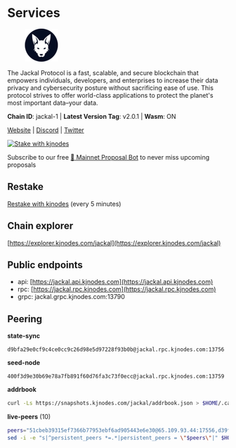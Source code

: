 # Services

<figure><img src="https://raw.githubusercontent.com/kj89/cosmos-images/main/logos/jackal.png" alt=""><figcaption></figcaption></figure>

The Jackal Protocol is a fast, scalable, and secure blockchain that empowers  individuals, developers, and enterprises to increase their data privacy and  cybersecurity posture without sacrificing ease of use. This protocol strives  to offer world-class applications to protect the planet's most important data–your data.

**Chain ID**: jackal-1 | **Latest Version Tag**: v2.0.1 | **Wasm**: ON

[Website](https://jackalprotocol.com) | [Discord](https://discord.com/invite/5GKym3p6rj) | [Twitter](https://twitter.com/Jackal_Protocol)

[![Stake with kjnodes](https://i.ibb.co/cr44Q8j/button-stake-with-kjnodes.png)](https://restake.app/jackal/jklvaloper1tr3wm3mdkz0tda6t7vavqnn7fe2g4un0f67xmt)

Subscribe to our free [🤖 Mainnet Proposal Bot](https://t.me/kjnodes_proposal_bot) to never miss upcoming proposals

## Restake

[Restake with kjnodes](https://restake.app/jackal/jklvaloper1tr3wm3mdkz0tda6t7vavqnn7fe2g4un0f67xmt) (every 5 minutes)
## Chain explorer
[https://explorer.kjnodes.com/jackal](https://explorer.kjnodes.com/jackal)

## Public endpoints

* api: [https://jackal.api.kjnodes.com](https://jackal.api.kjnodes.com)
* rpc: [https://jackal.rpc.kjnodes.com](https://jackal.rpc.kjnodes.com)
* grpc: jackal.grpc.kjnodes.com:13790

## Peering

**state-sync**

```text
d9bfa29e0cf9c4ce0cc9c26d98e5d97228f93b0b@jackal.rpc.kjnodes.com:13756
```

**seed-node**

```text
400f3d9e30b69e78a7fb891f60d76fa3c73f0ecc@jackal.rpc.kjnodes.com:13759
```

**addrbook**
```bash
curl -Ls https://snapshots.kjnodes.com/jackal/addrbook.json > $HOME/.canine/config/addrbook.json
```

**live-peers** (10)
```bash
peers="51cbeb39315ef7366b77953ebf6ad905443e6e30@65.109.93.44:17556,d39fecbc409541de13fa644d90066d4dabe08262@95.165.89.222:24475,d9bfa29e0cf9c4ce0cc9c26d98e5d97228f93b0b@65.109.88.38:13756,460cf6a14f3fa0f3882400fbdcb80033105cac79@178.154.241.46:26656,a203ec5541b46dfe6a6fec64c78565feb889586c@162.247.131.19:26656,8612a23c72c87d565be3deb460a82fe153087cf4@65.108.200.59:26656,28b093e86576a307cebc709912e3546ffe331ad6@65.108.224.156:28656,316864671ec9566a3d07b64040c45e3fc75ccf36@65.108.201.154:5020,dbbd1e102b9d0cde827cd272205fa3a2886a6b2c@5.9.147.22:21656,b15c8d32e2ab76a21434a8e0cb1b94ca63e7da8a@85.239.241.71:26656"
sed -i -e "s|^persistent_peers *=.*|persistent_peers = \"$peers\"|" $HOME/.canine/config/config.toml
```
